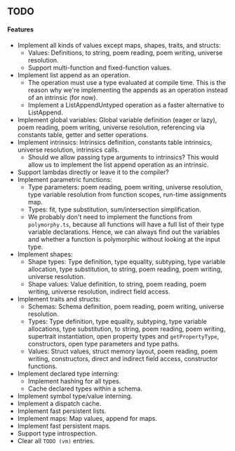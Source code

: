 ## TODO

#### Features

- Implement all kinds of values except maps, shapes, traits, and structs:
  - Values: Definitions, to string, poem reading, poem writing, universe resolution.
  - Support multi-function and fixed-function values.
- Implement list append as an operation.
  - The operation must use a type evaluated at compile time. This is the reason why we're implementing the appends as an operation instead of an intrinsic (for now).
  - Implement a ListAppendUntyped operation as a faster alternative to ListAppend.
- Implement global variables: Global variable definition (eager or lazy), poem reading, poem writing, universe resolution, referencing via constants table, getter and setter operations.
- Implement intrinsics: Intrinsics definition, constants table intrinsics, universe resolution, intrinsics calls.
  - Should we allow passing type arguments to intrinsics? This would allow us to implement the list append operation as an intrinsic.
- Support lambdas directly or leave it to the compiler?
- Implement parametric functions:
  - Type parameters: poem reading, poem writing, universe resolution, type variable resolution from function scopes, run-time assignments map.
  - Types: fit, type substitution, sum/intersection simplification.
  - We probably don't need to implement the functions from `polymorphy.ts`, because all functions will have a full list of their type variable declarations. Hence, we can always find out the variables and whether a function is polymorphic without looking at the input type.
- Implement shapes:
  - Shape types: Type definition, type equality, subtyping, type variable allocation, type substitution, to string, poem reading, poem writing, universe resolution.
  - Shape values: Value definition, to string, poem reading, poem writing, universe resolution, indirect field access.
- Implement traits and structs:
  - Schemas: Schema definition, poem reading, poem writing, universe resolution.
  - Types: Type definition, type equality, subtyping, type variable allocations, type substitution, to string, poem reading, poem writing, supertrait instantiation, open property types and `getPropertyType`, constructors, open type parameters and type paths.
  - Values: Struct values, struct memory layout, poem reading, poem writing, constructors, direct and indirect field access, constructor functions.
- Implement declared type interning:
  - Implement hashing for all types. 
  - Cache declared types within a schema.
- Implement symbol type/value interning.
- Implement a dispatch cache.
- Implement fast persistent lists.
- Implement maps: Map values, append for maps.
- Implement fast persistent maps.
- Support type introspection.
- Clear all `TODO (vm)` entries.
